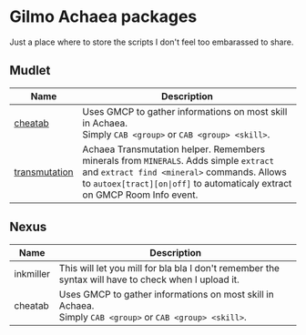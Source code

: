# Gilmo Achaea packages

Just a place where to store the scripts I don't feel too embarassed to share.

## Mudlet

Name | Description
---|---
[cheatab](/mudlet/cheatab.mpackage?raw=true) | Uses GMCP to gather informations on most skill in Achaea. <br>Simply `CAB <group>` or `CAB <group> <skill>`.
[transmutation](/mudlet/transmutation.mpackage?raw=true) | Achaea Transmutation helper. Remembers minerals from `MINERALS`. Adds simple `extract` and `extract find <mineral>` commands. Allows to `autoex[tract][on\|off]` to automaticaly extract on GMCP Room Info event.

## Nexus

Name | Description |
-----|-------------
inkmiller | This will let you mill for bla bla I don't remember the syntax will have to check when I upload it.
cheatab | Uses GMCP to gather informations on most skill in Achaea. <br>Simply `CAB <group>` or `CAB <group> <skill>`.

